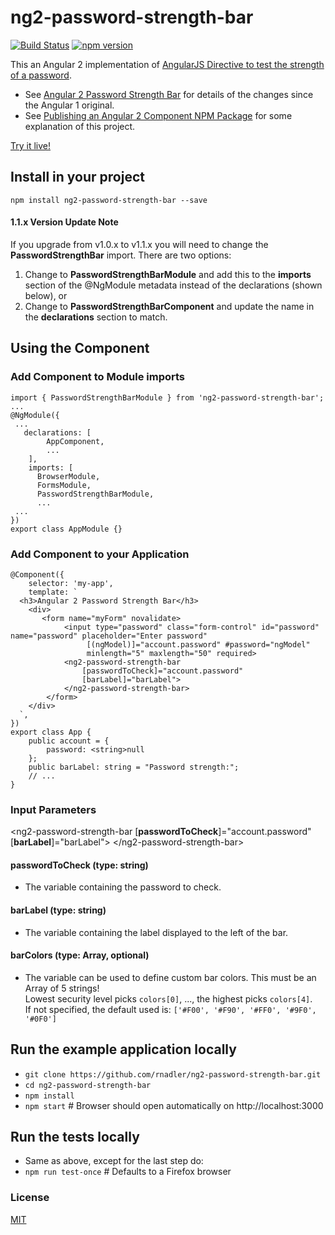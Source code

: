 # ng2-password-strength-bar

[![Build Status](https://travis-ci.org/rnadler/ng2-password-strength-bar.svg?branch=master)](https://travis-ci.org/rnadler/ng2-password-strength-bar)
[![npm version](https://badge.fury.io/js/ng2-password-strength-bar.svg)](https://badge.fury.io/js/ng2-password-strength-bar)

This an Angular 2 implementation of [AngularJS Directive to test the strength of a password](https://blog.brunoscopelliti.com/angularjs-directive-to-test-the-strength-of-a-password/). 
- See [Angular 2 Password Strength Bar](http://rdn-consulting.com/blog/2016/09/28/angular-2-password-strength-bar/) for details of the changes since the Angular 1 original.
- See [Publishing an Angular 2 Component NPM Package](http://rdn-consulting.com/blog/2016/12/09/publishing-an-angular-2-component-npm-package/) for some explanation of this project.

[Try it live!](https://plnkr.co/edit/z0x5gG?p=preview)

## Install in your project

`npm install ng2-password-strength-bar --save`

#### 1.1.x Version Update Note

If you upgrade from v1.0.x to v1.1.x you will need to change the **PasswordStrengthBar** import. There are two options:
 1. Change to **PasswordStrengthBarModule** and add this to the **imports** section of the @NgModule metadata instead of the declarations (shown below), or
 2. Change to **PasswordStrengthBarComponent** and update the name in the **declarations** section to match.

## Using the Component
### Add Component to Module imports
```
import { PasswordStrengthBarModule } from 'ng2-password-strength-bar';
...
@NgModule({
 ...
   declarations: [
        AppComponent,
        ...
    ],
    imports: [
      BrowserModule,
      FormsModule,
      PasswordStrengthBarModule,
      ...
 ...
})
export class AppModule {}
```
### Add Component to your Application
```
@Component({
    selector: 'my-app',
    template: `
  <h3>Angular 2 Password Strength Bar</h3>
    <div>
       <form name="myForm" novalidate>
            <input type="password" class="form-control" id="password" name="password" placeholder="Enter password"
                 [(ngModel)]="account.password" #password="ngModel"
                 minlength="5" maxlength="50" required>
            <ng2-password-strength-bar
                [passwordToCheck]="account.password"
                [barLabel]="barLabel">
            </ng2-password-strength-bar>
        </form>
    </div>
  `,
})
export class App {
    public account = {
        password: <string>null
    };
    public barLabel: string = "Password strength:";
    // ...
}
```
### Input Parameters

\<ng2-password-strength-bar \[**passwordToCheck**\]="account.password"  \[**barLabel**\]="barLabel"\> \</ng2-password-strength-bar\>

#### passwordToCheck (type: string)

- The variable containing the password to check.

#### barLabel (type: string)

- The variable containing the label displayed to the left of the bar.

#### barColors (type: Array<string>, optional)

- The variable can be used to define custom bar colors. This must be an Array of 5 strings!<br>
Lowest security level picks `colors[0]`, ..., the highest picks `colors[4]`.<br>
If not specified, the default used is: `['#F00', '#F90', '#FF0', '#9F0', '#0F0']`

## Run the example application locally
- `git clone https://github.com/rnadler/ng2-password-strength-bar.git`
- `cd ng2-password-strength-bar`
- `npm install`
- `npm start` # Browser should open automatically on http://localhost:3000

## Run the tests locally
- Same as above, except for the last step do:
- `npm run test-once`  # Defaults to a Firefox browser

### License

[MIT](https://tldrlegal.com/license/mit-license)
